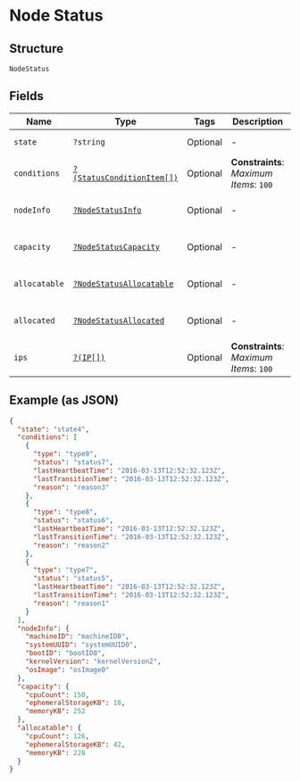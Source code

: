 
# Node Status

## Structure

`NodeStatus`

## Fields

| Name | Type | Tags | Description | Getter | Setter |
|  --- | --- | --- | --- | --- | --- |
| `state` | `?string` | Optional | - | getState(): ?string | setState(?string state): void |
| `conditions` | [`?(StatusConditionItem[])`](../../doc/models/status-condition-item.md) | Optional | **Constraints**: *Maximum Items*: `100` | getConditions(): ?array | setConditions(?array conditions): void |
| `nodeInfo` | [`?NodeStatusInfo`](../../doc/models/node-status-info.md) | Optional | - | getNodeInfo(): ?NodeStatusInfo | setNodeInfo(?NodeStatusInfo nodeInfo): void |
| `capacity` | [`?NodeStatusCapacity`](../../doc/models/node-status-capacity.md) | Optional | - | getCapacity(): ?NodeStatusCapacity | setCapacity(?NodeStatusCapacity capacity): void |
| `allocatable` | [`?NodeStatusAllocatable`](../../doc/models/node-status-allocatable.md) | Optional | - | getAllocatable(): ?NodeStatusAllocatable | setAllocatable(?NodeStatusAllocatable allocatable): void |
| `allocated` | [`?NodeStatusAllocated`](../../doc/models/node-status-allocated.md) | Optional | - | getAllocated(): ?NodeStatusAllocated | setAllocated(?NodeStatusAllocated allocated): void |
| `ips` | [`?(IP[])`](../../doc/models/ip.md) | Optional | **Constraints**: *Maximum Items*: `100` | getIps(): ?array | setIps(?array ips): void |

## Example (as JSON)

```json
{
  "state": "state4",
  "conditions": [
    {
      "type": "type9",
      "status": "status7",
      "lastHeartbeatTime": "2016-03-13T12:52:32.123Z",
      "lastTransitionTime": "2016-03-13T12:52:32.123Z",
      "reason": "reason3"
    },
    {
      "type": "type8",
      "status": "status6",
      "lastHeartbeatTime": "2016-03-13T12:52:32.123Z",
      "lastTransitionTime": "2016-03-13T12:52:32.123Z",
      "reason": "reason2"
    },
    {
      "type": "type7",
      "status": "status5",
      "lastHeartbeatTime": "2016-03-13T12:52:32.123Z",
      "lastTransitionTime": "2016-03-13T12:52:32.123Z",
      "reason": "reason1"
    }
  ],
  "nodeInfo": {
    "machineID": "machineID0",
    "systemUUID": "systemUUID0",
    "bootID": "bootID8",
    "kernelVersion": "kernelVersion2",
    "osImage": "osImage0"
  },
  "capacity": {
    "cpuCount": 150,
    "ephemeralStorageKB": 18,
    "memoryKB": 252
  },
  "allocatable": {
    "cpuCount": 126,
    "ephemeralStorageKB": 42,
    "memoryKB": 228
  }
}
```

